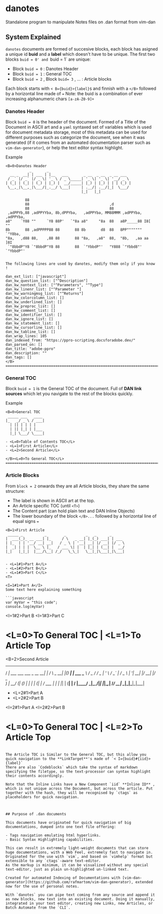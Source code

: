 # danotes

Standalone program to manipulate Notes files on .dan format from vim-dan



## System Explained


`danotes` documents are formed of succesive blocks, each block has asigned a unique id **buid** and a **label** which doesn't have to be unique.
The first two blocks `buid = 0' and `buid = 1` are unique:

- Block `buid = 0` : Danotes Header
- Block `buid = 1` : General TOC 
- Block `buid = 2` , Block `buid= 3` , ... : Article blocks

Each block starts with `< B={buid}>{label}$` and finnish with a `</B>` followed by a horizontal line made of `=`
Note: the buid is a combination of ever increasing alphanumeric chars `[a-zA-Z0-9]+`

### Danotes Header

Block `buid = 0` is the header of the document. Formed of a Title of the Document in ASCII art and a `yaml` syntaxed set of variables which is used for document metadata storage, most of this metadata can be used for different purposes such as categorize the document, see when it was generated (if it comes from an automated documentation parser such as `vim-dan-generator`), or help the text editor syntax highlight.

Example

```
<B=0>Danotes Header
           _       _                                      
  __ _  __| | ___ | |__   ___       _ __  _ __  _ __ ___  
 / _` |/ _` |/ _ \| '_ \ / _ \_____| '_ \| '_ \| '__/ _ \ 
| (_| | (_| | (_) | |_) |  __/_____| |_) | |_) | | | (_) |
 \__,_|\__,_|\___/|_.__/ \___|     | .__/| .__/|_|  \___/ 
                                   |_|   |_|              
                                                                           
         88                                                                
         88                                     ,d                         
         88                                     88                         
 ,adPPYb,88 ,adPPYYba, 8b,dPPYba,   ,adPPYba, MM88MMM ,adPPYba, ,adPPYba,  
a8"    `Y88 ""     `Y8 88P'   `"8a a8"     "8a  88   a8P_____88 I8[    ""  
8b       88 ,adPPPPP88 88       88 8b       d8  88   8PP"""""""  `"Y8ba,   
"8a,   ,d88 88,    ,88 88       88 "8a,   ,a8"  88,  "8b,   ,aa aa    ]8I  
 `"8bbdP"Y8 `"8bbdP"Y8 88       88  `"YbbdP"'   "Y888 `"Ybbd8"' `"YbbdP"'  


The following lines are used by danotes, modify them only if you know !

dan_ext_list: ["javascript"]
dan_kw_question_list: ["^Description"]
dan_kw_nontext_list: ["^Parameters", "^Type"]
dan_kw_linenr_list: ["^Parameter "]
dan_kw_warningmsg_list: ["^Returns"]
dan_kw_colorcolumn_list: []
dan_kw_underlined_list: []
dan_kw_preproc_list: []
dan_kw_comment_list: []
dan_kw_identifier_list: []
dan_kw_ignore_list: []
dan_kw_statement_list: []
dan_kw_cursorline_list: []
dan_kw_tabline_list: []
dan_wrap_lines: 105
dan_indexed_from: "https://ppro-scripting.docsforadobe.dev/"
dan_parsed_on: []
dan_title: "adobe-ppro"
dan_description: "" 
dan_tags: []
</B>
=========================================================================================================
```

### General TOC

Block `buid = 1` is the General TOC of the document. Full of **DAN link sources** which let you navigate to the rest of the blocks quickly.

Example

```
<B=0>General TOC
 _____ ___   ____
|_   _/ _ \ / ___|
  | || | | | |
  | || |_| | |___
  |_| \___/ \____|

- <L=0>Table of Contents TOC</L>
- <L=1>First Article</L>
- <L=2>Second Article</L>

</B><L=0>To General TOC</L>
=========================================================================================================
```

### Article Blocks

From `block = 2` onwards they are all Article blocks, they share the same structure:
- The label is shown in ASCII art at the top.
- An Article specific TOC (until `<T>`)
- The Content part (can hold plain text and DAN Inline Objects)
- The lower boundary of the block `</B>...` followed by a horizontal line of equal signs `=`

```
<B=1>First Article
 _____ _          _        _         _   _      _
|  ___(_)_ __ ___| |_     / \   _ __| |_(_) ___| | ___
| |_  | | '__/ __| __|   / _ \ | '__| __| |/ __| |/ _ \
|  _| | | |  \__ \ |_   / ___ \| |  | |_| | (__| |  __/
|_|   |_|_|  |___/\__| /_/   \_\_|   \__|_|\___|_|\___|


- <L=1#1>Part A</L>
- <L=1#2>Part B</L>
- <L=1#3>Part C</L>
<T>

<I=1#1>Part A</I>
Some text here explaining something

```javascript
var myVar = "this code";
console.log(myVar)
```

<I=1#2>Part B</I>
<I=1#3>Part C</I>

</B><L=0>To General TOC</L> | <L=1>To Article Top</L>
=========================================================================================================
<B=2>Second Article
 ____                           _      _         _   _      _
/ ___|  ___  ___ ___  _ __   __| |    / \   _ __| |_(_) ___| | ___
\___ \ / _ \/ __/ _ \| '_ \ / _` |   / _ \ | '__| __| |/ __| |/ _ \
 ___) |  __/ (_| (_) | | | | (_| |  / ___ \| |  | |_| | (__| |  __/
|____/ \___|\___\___/|_| |_|\__,_| /_/   \_\_|   \__|_|\___|_|\___|


- <L=2#1>Part A</L>
- <L=2#2>Part B</L>
<T>

<I=2#1>Part A</I>
<I=2#2>Part B</I>

</B><L=0>To General TOC</L> | <L=2>To Article Top</L>
=========================================================================================================
```

The Article TOC is Similar to the General TOC, but this allow you quick navigation to the **LinkTarget**'s made of `< I={buid}#{iid}>{label}`
There are also `Codeblocks` which take the syntax of markdown specifying the filetype, so the text-processor can syntax highlight their contents accordingly.

Note that the Inline Links have a New Component `iid` **Inline ID** , which is not unique across the Document, but across the article. Put together with the hash, they will be recognised by `ctags` as placeholders for quick navigation.



## Purpose of .dan documents

This documents have originated for quick navigation of big documentations, dumped into one text file offering:

- Tags navigation emulating html hyperlinks.
- Basic Syntax Highlighting capabilities.

This can result in extremely light-weight documents that can store huge documentations, with a Web Feel, extremely fast to navigate in.
Originated for the use with `vim`, and based on `vimhelp` format but extensible to any `ctags`-aware text-editor.
As the markup is minimum, it can be visualized without any special text-editor, just as plain un-highlighted un-linked text.

Created for automated Indexing of Documentations with [vim-dan-generator](https://github.com/rafmartom/vim-dan-generator), extended now for the use of personal notes.

With `danotes` you can pipe text coming from any source and append it as new blocks, new text into an existing document. Doing it manually, integrated in your text editor, creating new Links, new Articles, or Batch Automate from the `CLI`.
